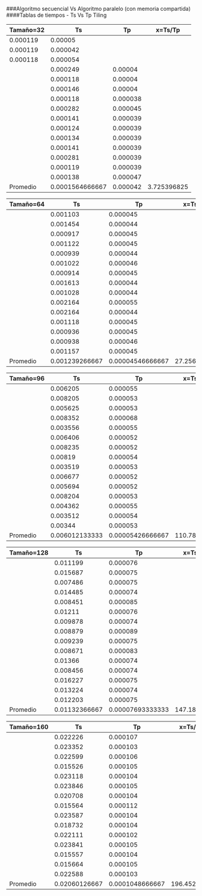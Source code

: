 ###Algoritmo secuencial Vs Algoritmo paralelo (con memoria compartida)
####Tablas de tiempos - Ts Vs Tp Tiling

Tamaño=32 |Ts    |Tp    |x=Ts/Tp
----------|------|------|-----------
  |0.000119|	0.00005	|
  |0.000119	|0.000042	|
  |0.000118	|0.000054	|
	|0.000249	|0.00004	|
	|0.000118|	0.00004	|
	|0.000146	|0.00004	|
	|0.000118|	0.000038|	
	|0.000282|	0.000045|	
	|0.000141|	0.000039|	
	|0.000124|	0.000039|	
	|0.000134|	0.000039|	
	|0.000141|	0.000039|	
	|0.000281|	0.000039|	
	|0.000119|	0.000039|	
	|0.000138|	0.000047|	
Promedio	|0.0001564666667	|0.000042	|3.725396825

Tamaño=64|	Ts|	Tp|	x=Ts/Tp
----------|------|------|-----------
	|0.001103|	0.000045|	
	|0.001454|	0.000044|	
	|0.000917|	0.000045|	
	|0.001122|	0.000045|	
	|0.000939|	0.000044|	
	|0.001022|	0.000046|	
	|0.000914|	0.000045|	
	|0.001613|	0.000044|	
	|0.001028|	0.000044|	
	|0.002164|	0.000055|	
	|0.002164|	0.000044|	
	|0.001118|	0.000045|	
	|0.000936|	0.000045|	
	|0.000938|	0.000046|	
	|0.001157|	0.000045|	
Promedio|	0.001239266667|	0.00004546666667|	27.25659824

Tamaño=96|	Ts|	Tp|x=Ts/Tp
----------|------|------|-----------
	|0.006205|	0.000055|	
	|0.008205|	0.000053|	
	|0.005625|	0.000053|	
	|0.008352|	0.000068|	
	|0.003556|	0.000055|	
	|0.006406|	0.000052|	
	|0.008235|	0.000052|	
	|0.00819|	0.000054|	
	|0.003519|	0.000053|	
	|0.006677|	0.000052|	
	|0.005694|	0.000052|	
	|0.008204|	0.000053|	
	|0.004362|	0.000055|	
	|0.003512|	0.000054|	
	|0.00344|	0.000053|	
Promedio|	0.006012133333	|0.00005426666667|	110.7886978

Tamaño=128|	Ts|	Tp|	x=Ts/Tp
----------|------|------|-----------
	|0.011199|	0.000076|	
	|0.015687|	0.000075|	
	|0.007486|	0.000075|	
	|0.014485|	0.000074|	
	|0.008451|	0.000085|	
	|0.01211|	0.000076|	
	|0.009878|	0.000074|	
	|0.008879|	0.000089|	
	|0.009239|	0.000075|	
	|0.008671|	0.000083|	
	|0.01366|	0.000074|	
	|0.008456|	0.000074|	
	|0.016227|	0.000075|	
	|0.013224|	0.000074|	
	|0.012203|	0.000075|	
Promedio|	0.01132366667	|0.00007693333333|	147.1880416

Tamaño=160|	Ts|	Tp|	x=Ts/Tp
----------|------|------|-----------
	|0.022226|	0.000107|	
	|0.023352|	0.000103|	
	|0.022599|	0.000106|	
	|0.015526|	0.000105|	
	|0.023118|	0.000104|	
	|0.023846|	0.000105|	
	|0.020708|	0.000104|	
	|0.015564|	0.000112|	
	|0.023587|	0.000104|	
	|0.018732|	0.000104|	
	|0.022111|	0.000102|	
	|0.023841|	0.000105|
	|0.015557|	0.000104|	
	|0.015664|	0.000105|	
	|0.022588|	0.000103|	
Promedio|0.02060126667	|0.0001048666667|	196.4520025
